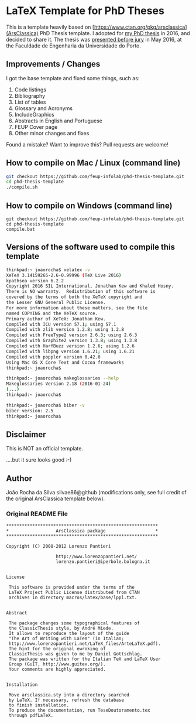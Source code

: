 # LaTeX Template for PhD Theses

This is a template heavily based on [https://www.ctan.org/pkg/arsclassica](ArsClassica) PhD Thesis template. I adopted for [my PhD thesis](https://repositorio-aberto.up.pt/handle/10216/83993) in 2016, and decided to share it. The thesis was [presented before jury](https://sigarra.up.pt/feup/pt/noticias_geral.ver_noticia?p_nr=51969) in May 2016, at the Faculdade de Engenharia da Universidade do Porto.

## Improvements / Changes
I got the base template and fixed some things, such as:

1. Code listings
2. Bibliography
3. List of tables
4. Glossary and Acronyms
5. IncludeGraphics
6. Abstracts in English and Portuguese
7. FEUP Cover page
8. Other minor changes and fixes

Found a mistake? Want to improve this? Pull requests are welcome!

## How to compile on Mac / Linux  (command line)

```bash
git checkout https://github.com/feup-infolab/phd-thesis-template.git
cd phd-thesis-template
./compile.sh
```

## How to compile on Windows (command line)

```batch
git checkout https://github.com/feup-infolab/phd-thesis-template.git
cd phd-thesis-template
compile.bat
```

## Versions of the software used to compile this template

```bash
thinkpad:~ joaorocha$ xelatex -v
XeTeX 3.14159265-2.6-0.99996 (TeX Live 2016)
kpathsea version 6.2.2
Copyright 2016 SIL International, Jonathan Kew and Khaled Hosny.
There is NO warranty.  Redistribution of this software is
covered by the terms of both the XeTeX copyright and
the Lesser GNU General Public License.
For more information about these matters, see the file
named COPYING and the XeTeX source.
Primary author of XeTeX: Jonathan Kew.
Compiled with ICU version 57.1; using 57.1
Compiled with zlib version 1.2.8; using 1.2.8
Compiled with FreeType2 version 2.6.3; using 2.6.3
Compiled with Graphite2 version 1.3.8; using 1.3.8
Compiled with HarfBuzz version 1.2.6; using 1.2.6
Compiled with libpng version 1.6.21; using 1.6.21
Compiled with poppler version 0.42.0
Using Mac OS X Core Text and Cocoa frameworks
thinkpad:~ joaorocha$ 
```

```bash
thinkpad:~ joaorocha$ makeglossaries --help
Makeglossaries Version 2.18 (2016-01-24)
(...)
thinkpad:~ joaorocha$ 
```

```bash
thinkpad:~ joaorocha$ biber -v
biber version: 2.5
thinkpad:~ joaorocha$
```

## Disclaimer 

This is NOT an official template. 

....but it sure looks good :-)

## Author

João Rocha da Silva silvae86@github (modifications only, see full credit of the original ArsClassica template below).

### Original README File

````
**********************************************************
*                  ArsClassica package                   *
**********************************************************

Copyright (C) 2008-2012 Lorenzo Pantieri

                   http://www.lorenzopantieri.net/
                   lorenzo.pantieri@iperbole.bologna.it


License

 This software is provided under the terms of the
 LaTeX Project Public License distributed from CTAN
 archives in directory macros/latex/base/lppl.txt.


Abstract

 The package changes some typographical features of
 the ClassicThesis style, by André Miede.
 It allows to reproduce the layout of the guide
 "The Art of Writing with LaTeX" (in Italian;
 http://www.lorenzopantieri.net/LaTeX_files/ArteLaTeX.pdf).
 The hint for the original ewroking of
 ClassicThesis was given to me by Daniel Gottschlag.
 The package was written for the Italian TeX and LaTeX User
 Group (GuIT, http://www.guitex.org/).
 Your comments are highly appreciated.


Installation

 Move arsclassica.sty into a directory searched
 by LaTeX. If necessary, refresh the database
 to finish installation.
 To produce the documentation, run TeseDoutoramento.tex
 through pdfLaTeX.

````
